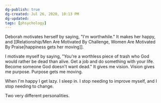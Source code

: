 ```yaml
---
dg-publish: true
dg-created: Jul 26, 2020, 10:13 PM
dg-updated: 
tags: [phsychology]
---
```


Deborah motivates herself by saying, "I'm worthwhile." It makes her happy, and [[Relationship/Men Are Motivated By Challenge, Women Are Motivated By Praise\|happiness gets her moving]].

I motivate myself by saying, "You're a worthless piece of trash who God would rather be dead than alive. Get a job and do something with your life. Become someone God doesn't want dead." It gives me vision. Vision gives me purpose. Purpose gets me moving.

When I'm happy I get lazy. I sleep in. I stop needing to improve myself, and I stop needing to change.

Two very different personalities.